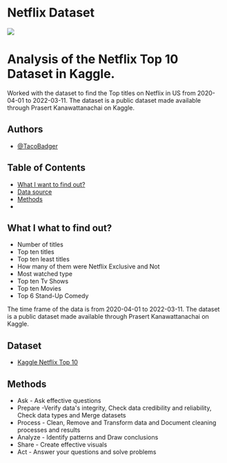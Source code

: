 # Netflix Dataset

![](https://github.com/TacoBadger/NetflixDataset/blob/main/dataset.png?raw=true)

# Analysis of the Netflix Top 10 Dataset in Kaggle.

Worked with the dataset to find the Top titles on Netflix in US from 2020-04-01 to 2022-03-11. The dataset is a public dataset made available through Prasert Kanawattanachai on Kaggle.

## Authors
- [@TacoBadger](https://github.com/TacoBadger)

## Table of Contents

  - [What I want to find out?](#what-i-want-to-find-out)
  - [Data source](#data-source)
  - [Methods](#methods)
  - 

## What I what to find out?
- Number of titles
- Top ten titles
- Top ten least titles
- How many of them were Netflix Exclusive and Not
- Most watched type
- Top ten Tv Shows
- Top ten Movies
- Top 6 Stand-Up Comedy

The time frame of the data is from 2020-04-01 to 2022-03-11. The dataset is a public dataset made available through Prasert Kanawattanachai on Kaggle.

## Dataset
- [Kaggle Netflix Top 10](https://www.kaggle.com/datasets/prasertk/netflix-daily-top-10-in-us)

## Methods
- Ask - Ask effective questions
- Prepare -Verify data's integrity, Check data credibility and reliability, Check data types and Merge datasets
- Process - Clean, Remove and Transform data and Document cleaning processes and results
- Analyze - Identify patterns and  Draw conclusions
- Share - Create effective visuals
- Act - Answer your questions and solve problems

